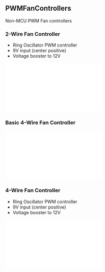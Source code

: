 ## PWMFanControllers

Non-MCU PWM Fan controllers

### 2-Wire Fan Controller

- Ring Oscillator PWM controller
- 9V input (center positive)
- Voltage booster to 12V

![](2WireFanPWMHexDriverWith9VBoost12V/doc/Schematic/2WireFanPWMHexDriverWith9VBoost12V.pdf)

### Basic 4-Wire Fan Controller

![](4WireFanPWMHexDriver/doc/4WireFanPWMHexDriver.pdf)

### 4-Wire Fan Controller

- Ring Oscillator PWM controller
- 9V input (center positive)
- Voltage booster to 12V

![](4WireFanPWMHexDriverWith9VBoost12V/doc/Schematic/4WireFanPWMHexDriverWith9VBoost12V.pdf)
